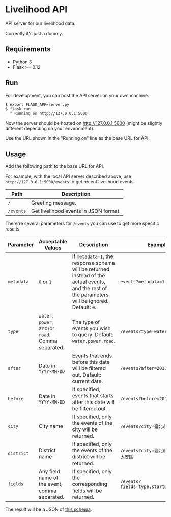 # Livelihood API

API server for our livelihood data.

Currently it's just a dummy.

## Requirements

* Python 3
* Flask >= 0.12

## Run

For development, you can host the API server on your own machine.

    $ export FLASK_APP=server.py
    $ flask run
      * Running on http://127.0.0.1:5000

Now the server should be hosted on http://127.0.0.1:5000
(might be slightly different depending on your environment).

Use the URL shown in the "Running on" line as the base URL for API.

## Usage

Add the following path to the base URL for API.

For example, with the local API server described above, use
`http://127.0.0.1:5000/events` to get recent livelihood events.

Path   | Description
------ | -----------
`/`    | Greeting message.
`/events` | Get livelihood events in JSON format.

There're several parameters for `/events` you can use to get more specific results.

Parameter | Acceptable Values | Description | Example
--------- | ----------------- | ----------- | -------
`metadata` | `0` or `1` | If `metadata=1`, the response schema will be returned instead of the actual events, and the rest of the parameters will be ignored. Default: `0`. | `events?metadata=1`
`type` | `water`, `power`, and/or `road`. Comma separated. | The type of events you wish to query. Default: `water,power,road`. | `/events?type=water,power`
`after` | Date in `YYYY-MM-DD` | Events that ends before this date will be filtered out. Default: current date.| `/events?after=2017-06-01`
`before` | Date in `YYYY-MM-DD` | If specified, events that starts after this date will be filtered out. | `/events?before=2017-06-02`
`city` | City name | If specified, only the events of the city will be returned. | `/events?city=臺北市`
`district` | District name | If specified, only the events of the district will be returned. | `/events?city=臺北市&district=大安區`
`fields` | Any field name of the event, comma separated. | If specified, only the corresponding fields will be returned. | `/events?fields=type,startDate,endDate`

The result will be a JSON of [this schema](response_schema.json).
